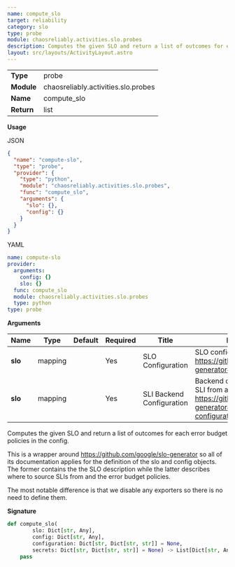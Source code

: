 ```yaml
---
name: compute_slo
target: reliability
category: slo
type: probe
module: chaosreliably.activities.slo.probes
description: Computes the given SLO and return a list of outcomes for each error budget given policies.
layout: src/layouts/ActivityLayout.astro
---
```


|            |                                     |
| ---------- | ----------------------------------- |
| **Type**   | probe                               |
| **Module** | chaosreliably.activities.slo.probes |
| **Name**   | compute_slo                        |
| **Return** | list                                |

**Usage**

JSON

```json
{
  "name": "compute-slo",
  "type": "probe",
  "provider": {
    "type": "python",
    "module": "chaosreliably.activities.slo.probes",
    "func": "compute_slo",
    "arguments": {
      "slo": {},
      "config": {}
    }
  }
}
```

YAML

```yaml
name: compute-slo
provider:
  arguments:
    config: {}
    slo: {}
  func: compute_slo
  module: chaosreliably.activities.slo.probes
  type: python
type: probe
```

**Arguments**

| Name             | Type   | Default     | Required | Title        | Description                                  |
| ---------------- | ------ | ----------- | -------- | ------------ | -------------------------------------------- |
| **slo**       | mapping |             | Yes      | SLO Configuration       | SLO configuration as per https://github.com/google/slo-generator#slo-configuration              |
| **slo**       | mapping |             | Yes      | SLI Backend Configuration       | Backend configuration to read SLI from as per https://github.com/google/slo-generator#shared-configuration               |

Computes the given SLO and return a list of outcomes for each error budget policies in the config.

This is a wrapper around https://github.com/google/slo-generator so all of its documentation applies for the definition of the slo and config objects. The former contains the the SLO description while the latter describes where to source SLIs from and the error budget policies.

The most notable difference is that we disable any exporters so there is no need to define them.

**Signature**

```python
def compute_slo(
        slo: Dict[str, Any],
        config: Dict[str, Any],
        configuration: Dict[str, Dict[str, str]] = None,
        secrets: Dict[str, Dict[str, str]] = None) -> List[Dict[str, Any]]:
    pass

```
